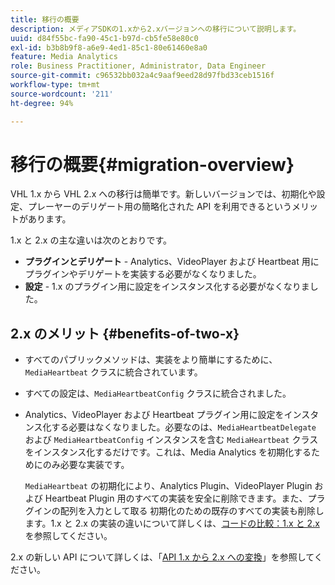 ```yaml
---
title: 移行の概要
description: メディアSDKの1.xから2.xバージョンへの移行について説明します。
uuid: d84f55bc-fa90-45c1-b97d-cb5fe58e80c0
exl-id: b3b8b9f8-a6e9-4ed1-85c1-80e61460e8a0
feature: Media Analytics
role: Business Practitioner, Administrator, Data Engineer
source-git-commit: c96532bb032a4c9aaf9eed28d97fbd33ceb1516f
workflow-type: tm+mt
source-wordcount: '211'
ht-degree: 94%

---
```


# 移行の概要{#migration-overview}

VHL 1.x から VHL 2.x への移行は簡単です。新しいバージョンでは、初期化や設定、プレーヤーのデリゲート用の簡略化された API を利用できるというメリットがあります。

1.x と 2.x の主な違いは次のとおりです。

* **プラグインとデリゲート** - Analytics、VideoPlayer および Heartbeat 用にプラグインやデリゲートを実装する必要がなくなりました。
* **設定** - 1.x のプラグイン用に設定をインスタンス化する必要がなくなりました。

## 2.x のメリット {#benefits-of-two-x}

* すべてのパブリックメソッドは、実装をより簡単にするために、`MediaHeartbeat` クラスに統合されています。
* すべての設定は、`MediaHeartbeatConfig` クラスに統合されました。
* Analytics、VideoPlayer および Heartbeat プラグイン用に設定をインスタンス化する必要はなくなりました。必要なのは、`MediaHeartbeatDelegate` および `MediaHeartbeatConfig` インスタンスを含む `MediaHeartbeat` クラスをインスタンス化するだけです。これは、Media Analytics を初期化するためにのみ必要な実装です。

   `MediaHeartbeat` の初期化により、Analytics Plugin、VideoPlayer Plugin および Heartbeat Plugin 用のすべての実装を安全に削除できます。また、プラグインの配列を入力として取る 初期化のための既存のすべての実装も削除します。1.x と 2.x の実装の違いについて詳しくは、[コードの比較：1.x と 2.x](./code-comparison-1x-2x.md) を参照してください。

2.x の新しい API について詳しくは、「[API 1.x から 2.x への変換](./1x-2x-api-change.md)」を参照してください。

